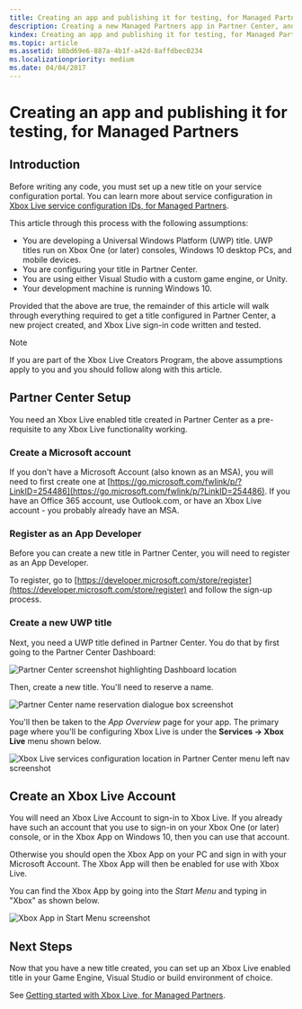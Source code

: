 ```yaml
---
title: Creating an app and publishing it for testing, for Managed Partners
description: Creating a new Managed Partners app in Partner Center, and publishing it to the test environment.
kindex: Creating an app and publishing it for testing, for Managed Partners
ms.topic: article
ms.assetid: b8bd69e6-887a-4b1f-a42d-8affdbec0234
ms.localizationpriority: medium
ms.date: 04/04/2017
---
```


# Creating an app and publishing it for testing, for Managed Partners


## Introduction

Before writing any code, you must set up a new title on your service configuration portal.
You can learn more about service configuration in [Xbox Live service configuration IDs, for Managed Partners](../../../test-release/portal-config/live-service-config-ids-mp.md).

This article through this process with the following assumptions:
* You are developing a Universal Windows Platform (UWP) title.  UWP titles run on Xbox One (or later) consoles, Windows 10 desktop PCs, and mobile devices.
* You are configuring your title in Partner Center.
* You are using either Visual Studio with a custom game engine, or Unity.
* Your development machine is running Windows 10.

Provided that the above are true, the remainder of this article will walk through everything required to get a title configured in Partner Center, a new project created, and Xbox Live sign-in code written and tested.

> [!NOTE]
> If you are part of the Xbox Live Creators Program, the above assumptions apply to you and you should follow along with this article.


## Partner Center Setup

You need an Xbox Live enabled title created in Partner Center as a pre-requisite to any Xbox Live functionality working.


### Create a Microsoft account

If you don't have a Microsoft Account (also known as an MSA), you will need to first create one at [https://go.microsoft.com/fwlink/p/?LinkID=254486](https://go.microsoft.com/fwlink/p/?LinkID=254486).
If you have an Office 365 account, use Outlook.com, or have an Xbox Live account - you probably already have an MSA.


### Register as an App Developer

Before you can create a new title in Partner Center, you will need to register as an App Developer.

To register, go to [https://developer.microsoft.com/store/register](https://developer.microsoft.com/store/register) and follow the sign-up process.


### Create a new UWP title

Next, you need a UWP title defined in Partner Center.
You do that by first going to the Partner Center Dashboard:

![Partner Center screenshot highlighting Dashboard location](live-create-new-title-partner-images/first_xbltitle_dashboard.png)

Then, create a new title.
You'll need to reserve a name.

![Partner Center name reservation dialogue box screenshot](live-create-new-title-partner-images/first_xbltitle_newapp.png)

You'll then be taken to the *App Overview* page for your app.
The primary page where you'll be configuring Xbox Live is under the **Services -> Xbox Live** menu shown below.

![Xbox Live services configuration location in Partner Center menu left nav screenshot](live-create-new-title-partner-images/first_xbltitle_leftnav.png)

<div id="createxblaccount"></div>


## Create an Xbox Live Account

You will need an Xbox Live Account to sign-in to Xbox Live.
If you already have such an account that you use to sign-in on your Xbox One (or later) console, or in the Xbox App on Windows 10, then you can use that account.

Otherwise you should open the Xbox App on your PC and sign in with your Microsoft Account.
The Xbox App will then be enabled for use with Xbox Live.

You can find the Xbox App by going into the *Start Menu* and typing in "Xbox" as shown below.

![Xbox App in Start Menu screenshot](live-create-new-title-partner-images/first_xbltitle_xboxapp.png)


## Next Steps

Now that you have a new title created, you can set up an Xbox Live enabled title in your Game Engine, Visual Studio or build environment of choice.

See [Getting started with Xbox Live, for Managed Partners](live-get-started-xbl-partner.md).
